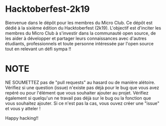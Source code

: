 # Hacktoberfest-2k19

Bienvenue dans le dépôt pour les membres du Micro Club. Ce dépôt est dédié à la sixième édition du Hacktoberfest (2k19). L'objectif est d'inciter les membres du Micro Club à s'investir dans la communauté open source, de les aider à développer et partager leurs connaissances avec d'autres étudiants, professionnels et toute personne intéressée par l'open source tout en relevant un défi sympa !!

# NOTE

NE SOUMETTEZ pas de "pull requests" au hasard ou de manière alétoire.
Vérifiez si une question (issue) n'existe pas déjà pour le bug que vous avez repéré ou pour l'élément que vous souhaiter ajouter au projet. Vérifiez également si quelqu'un ne travail pas déjà sur le bug ou la fonction que vous souhaitez ajouter. Si ce n'est pas la cas, vous ouvez créer une "issue" et vous y atteler !

Happy hacking!!
